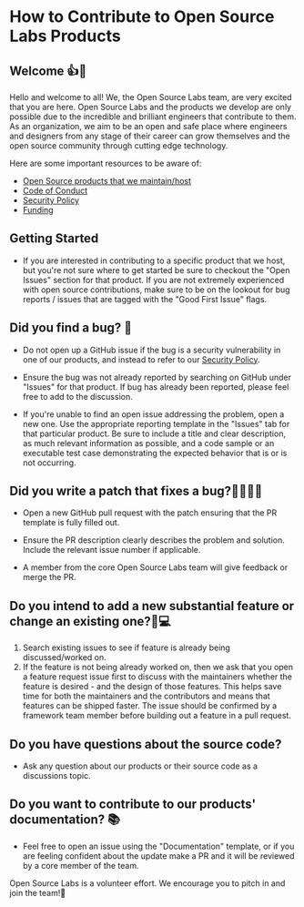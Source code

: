 # How to Contribute to Open Source Labs Products

## Welcome 👍🎉
Hello and welcome to all! We, the Open Source Labs team, are very excited that you are here. Open Source Labs and the products we develop are only possible due to the incredible and brilliant engineers that contribute to them. As an organization, we aim to be an open and safe place where engineers and designers from any stage of their career can grow themselves and the open source community through cutting edge technology.

Here are some important resources to be aware of:
- [Open Source products that we maintain/host](https://github.com/open-source-labs)
- [Code of Conduct](../CODE_OF_CONDUCT.md)
- [Security Policy](../SECURITY.md)
- [Funding](../FUNDING.md)

## Getting Started 
- If you are interested in contributing to a specific product that we host, but you're not sure where to get started be sure to checkout the "Open Issues" section for that product. If you are not extremely experienced with open source contributions, make sure to be on the lookout for bug reports / issues that are tagged with the "Good First Issue" flags.


## Did you find a bug? 🐛
- Do not open up a GitHub issue if the bug is a security vulnerability in one of our products, and instead to refer to our [Security Policy](../SECURITY.md).

- Ensure the bug was not already reported by searching on GitHub under "Issues" for that product. If bug has already been reported, please feel free to add to the discussion.

- If you're unable to find an open issue addressing the problem, open a new one. Use the appropriate reporting template in the "Issues" tab for that particular product. Be sure to include a title and clear description, as much relevant information as possible, and a code sample or an executable test case demonstrating the expected behavior that is or is not occurring.

## Did you write a patch that fixes a bug?🧑‍💻🐛🙅
- Open a new GitHub pull request with the patch ensuring that the PR template is fully filled out.

- Ensure the PR description clearly describes the problem and solution. Include the relevant issue number if applicable.

- A member from the core Open Source Labs team will give feedback or merge the PR.

## Do you intend to add a new substantial feature or change an existing one?🦸💻
1. Search existing issues to see if feature is already being discussed/worked on.
1. If the feature is not being already worked on, then we ask that you open a feature request issue first to discuss with the maintainers whether the feature is desired - and the design of those features. This helps save time for both the maintainers and the contributors and means that features can be shipped faster. The issue should be confirmed by a framework team member before building out a feature in a pull request.

## Do you have questions about the source code?
- Ask any question about our products or their source code as a discussions topic.

## Do you want to contribute to our products' documentation? 📚
- Feel free to open an issue using the "Documentation" template, or if you are feeling confident about the update make a PR and it will be reviewed by a core member of the team.

Open Source Labs is a volunteer effort. We encourage you to pitch in and join the team!🙂
